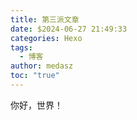 ```yaml
---
title: 第三派文章
date: $2024-06-27 21:49:33
categories: Hexo
tags:
  - 博客
author: medasz
toc: "true"
---
```

你好，世界！